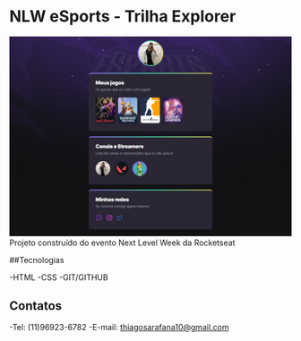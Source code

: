 # NLW eSports - Trilha Explorer

![preview](./.github/preview.png)
Projeto construído do evento Next Level Week da Rocketseat

##Tecnologias

-HTML
-CSS
-GIT/GITHUB

## Contatos

-Tel: (11)96923-6782
-E-mail: thiagosarafana10@gmail.com
